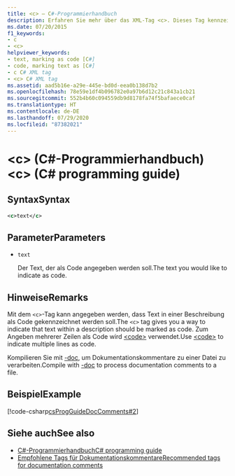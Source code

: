 ```yaml
---
title: <c> – C#-Programmierhandbuch
description: Erfahren Sie mehr über das XML-Tag <c>. Dieses Tag kennzeichnet einzeiligen Text in einer Beschreibung als Code, während <code> indicates multiple lines.
ms.date: 07/20/2015
f1_keywords:
- c
- <c>
helpviewer_keywords:
- text, marking as code [C#]
- code, marking text as [C#]
- c C# XML tag
- <c> C# XML tag
ms.assetid: aad5b16e-a29e-445e-bd0d-eea0b138d7b2
ms.openlocfilehash: 78e59e1df4b096782e0a97b6d12c21c843a1cb21
ms.sourcegitcommit: 552b4b60c094559db9d8178fa74f5bafaece0caf
ms.translationtype: HT
ms.contentlocale: de-DE
ms.lasthandoff: 07/29/2020
ms.locfileid: "87382021"
---
```

# <a name="c-c-programming-guide"></a><span data-ttu-id="2efdb-104">\<c> (C#-Programmierhandbuch)</span><span class="sxs-lookup"><span data-stu-id="2efdb-104">\<c> (C# programming guide)</span></span>

## <a name="syntax"></a><span data-ttu-id="2efdb-105">Syntax</span><span class="sxs-lookup"><span data-stu-id="2efdb-105">Syntax</span></span>

```xml
<c>text</c>
```

## <a name="parameters"></a><span data-ttu-id="2efdb-106">Parameter</span><span class="sxs-lookup"><span data-stu-id="2efdb-106">Parameters</span></span>

- `text`

  <span data-ttu-id="2efdb-107">Der Text, der als Code angegeben werden soll.</span><span class="sxs-lookup"><span data-stu-id="2efdb-107">The text you would like to indicate as code.</span></span>

## <a name="remarks"></a><span data-ttu-id="2efdb-108">Hinweise</span><span class="sxs-lookup"><span data-stu-id="2efdb-108">Remarks</span></span>

<span data-ttu-id="2efdb-109">Mit dem `<c>`-Tag kann angegeben werden, dass Text in einer Beschreibung als Code gekennzeichnet werden soll.</span><span class="sxs-lookup"><span data-stu-id="2efdb-109">The `<c>` tag gives you a way to indicate that text within a description should be marked as code.</span></span> <span data-ttu-id="2efdb-110">Zum Angeben mehrerer Zeilen als Code wird [\<code>](./code.md) verwendet.</span><span class="sxs-lookup"><span data-stu-id="2efdb-110">Use [\<code>](./code.md) to indicate multiple lines as code.</span></span>

<span data-ttu-id="2efdb-111">Kompilieren Sie mit [-doc](../../language-reference/compiler-options/doc-compiler-option.md), um Dokumentationskommentare zu einer Datei zu verarbeiten.</span><span class="sxs-lookup"><span data-stu-id="2efdb-111">Compile with [-doc](../../language-reference/compiler-options/doc-compiler-option.md) to process documentation comments to a file.</span></span>

## <a name="example"></a><span data-ttu-id="2efdb-112">Beispiel</span><span class="sxs-lookup"><span data-stu-id="2efdb-112">Example</span></span>

[!code-csharp[csProgGuideDocComments#2](~/samples/snippets/csharp/VS_Snippets_VBCSharp/csProgGuideDocComments/CS/DocComments.cs#2)]
  
## <a name="see-also"></a><span data-ttu-id="2efdb-113">Siehe auch</span><span class="sxs-lookup"><span data-stu-id="2efdb-113">See also</span></span>

- [<span data-ttu-id="2efdb-114">C#-Programmierhandbuch</span><span class="sxs-lookup"><span data-stu-id="2efdb-114">C# programming guide</span></span>](../index.md)
- [<span data-ttu-id="2efdb-115">Empfohlene Tags für Dokumentationskommentare</span><span class="sxs-lookup"><span data-stu-id="2efdb-115">Recommended tags for documentation comments</span></span>](./recommended-tags-for-documentation-comments.md)
